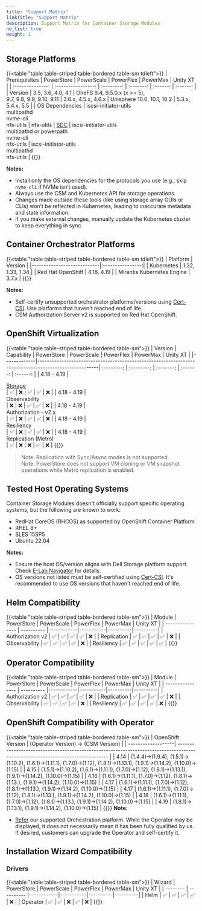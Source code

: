 ```yaml
---
title: "Support Matrix"
linkTitle: "Support Matrix"
description: Support Matrix for Container Storage Modules
no_list: true
weight: 1
---
```


## Storage Platforms

{{<table "table table-striped table-bordered table-sm tdleft">}}
| Prerequisites    | PowerStore         | PowerScale | PowerFlex | PowerMax | Unity XT |
| :--------------: | :----------------: | :--------: | :-------: | :------: | :------: |
| Version          | 3.5, 3.6, 4.0, 4.1 | OneFS 9.4, 9.5.0.x (x >= 5),<br>9.7, 9.8, 9.9, 9.10, 9.11 | 3.6.x, 4.5.x, 4.6.x  | Unisphere 10.0, 10.1, 10.2 | 5.3.x, 5.4.x, 5.5 |
| OS Dependencies  | iscsi-initiator-utils<br>multipathd<br>nvme-cli<br>nfs-utils | nfs-utils | [SDC](https://www.dell.com/support/home/en-us/product-support/product/scaleio/drivers) | iscsi-initiator-utils<br>multipathd or powerpath<br>nvme-cli<br>nfs-utils | iscsi-initiator-utils<br>multipathd<br>nfs-utils |
{{</table>}}

**Notes:**
- Install only the OS dependencies for the protocols you use (e.g., skip `nvme-cli` if NVMe isn’t used).
- Always use the CSM and Kubernetes API for storage operations.
- Changes made outside these tools (like using storage array GUIs or CLIs) won’t be reflected in Kubernetes, leading to inaccurate metadata and state information.
- If you make external changes, manually update the Kubernetes cluster to keep everything in sync.

## Container Orchestrator Platforms

{{<table "table table-striped table-bordered table-sm tdleft">}}
| Platform                   | Version          |
|----------------------------|:----------------:|
| Kubernetes                 | 1.32, 1.33, 1.34 |
| Red Hat OpenShift          | 4.18, 4.19       |
| Mirantis Kubernetes Engine | 3.7.x            |
{{</table>}}

**Notes:**
- Self-certify unsupported orchestrator platforms/versions using [Cert-CSI](../tooling/cert-csi/). Use platforms that haven't reached end of life.
- CSM Authorization Server v2 is supported on Red Hat OpenShift.

## OpenShift Virtualization
{{<table "table table-striped table-bordered table-sm">}}
| Version     | Capability                                                                                            | PowerStore | PowerScale | PowerFlex | PowerMax | Unity XT |
|-------------|-------------------------------------------------------------------------------------------------------| :--------: | :--------: | :-------: | :------: | :------: |
| 4.18 - 4.19  | <div style="text-align: left"> [Storage](https://github.com/kiagnose/kubevirt-storage-checkup) </div>| ✅         | ❌        | ✅        | ✅      | ❌       |
| 4.18 - 4.19  | <div style="text-align: left">  Observability        </div>                                          | ❌         | ❌        | ✅        | ✅      | ❌       |
| 4.18 - 4.19  | <div style="text-align: left"> Authorization - v2.x  </div>                                          | ✅         | ❌        | ✅        | ✅      | ❌       |
| 4.18 - 4.19  | <div style="text-align: left"> Resiliency            </div>                                          | ✅         | ❌        | ✅        | ✅      | ❌       |
| 4.18 - 4.19  | <div style="text-align: left"> Replication (Metro)	</div>                                            | ✅         | ❌        | ❌        | ✅      | ❌       |
{{</table>}}

> Note: Replication with Sync/Async modes is not supported.<br>
> Note: PowerStore does not support VM cloning or VM snapshot operations while Metro replication is enabled.

## Tested Host Operating Systems

Container Storage Modules doesn't officially support specific operating systems, but the following are known to work:

- RedHat CoreOS (RHCOS) as supported by OpenShift Container Platform
- RHEL 8+
- SLES 15SP5
- Ubuntu 22.04

**Notes:**
- Ensure the host OS/version aligns with Dell Storage platform support. Check [E-Lab Navigator](https://elabnavigator.dell.com/eln/modernHomeSSM) for details.
- OS versions not listed must be self-certified using [Cert-CSI](../tooling/cert-csi/). It's recommended to use OS versions that haven't reached end of life.

## Helm Compatibility
{{<table "table table-striped table-bordered table-sm">}}
| Module           | PowerStore | PowerScale | PowerFlex | PowerMax | Unity XT |
| ---------------- | ---------- |------------|-----------|----------|----------|
| Authorization v2 | ✅        |  ✅        | ✅       | ✅       | ❌      |
| Replication      | ✅        |  ✅        | ✅       | ✅       | ❌      |
| Observability    | ✅        |  ✅        | ✅       | ✅       | ❌      |
| Resiliency       | ✅        |  ✅        | ✅       | ✅       | ✅      |
{{</table>}}


## Operator Compatibility
{{<table "table table-striped table-bordered table-sm">}}
| Module           | PowerStore | PowerScale | PowerFlex | PowerMax | Unity XT |
| ---------------- | ---------- |------------|-----------|----------|----------|
| Authorization v2 | ✅        |  ✅        | ✅       | ✅       | ❌      |
| Replication      | ✅        |  ✅        | ✅       | ✅       | ❌      |
| Observability    | ✅        |  ✅        | ✅       | ✅       | ❌      |
| Resiliency       | ✅        |  ✅        | ✅       | ✅       | ❌      |
{{</table>}}

## OpenShift Compatibility with Operator

{{<table "table table-striped table-bordered table-sm">}}
|  OpenShift Version | (Operator Version) -> (CSM Version)                                                                                             | 
| -------------------| ------------------------------------------------------------------------------------------------------------------------------- |
|  4.14              | (1.4.4)->(1.9.4), (1.5.1)->(1.10.2), (1.6.1)->(1.11.1), (1.7.0)->(1.12), (1.8.1)->(1.13.1), (1.9.1)->(1.14.2), (1.10.0)->(1.15) |
|  4.15              | (1.5.1)->(1.10.2), (1.6.1)->(1.11.1), (1.7.0)->(1.12), (1.8.1)->(1.13.1), (1.9.1)->(1.14.2), (1.10.0)->(1.15)                   |
|  4.16              | (1.6.1)->(1.11.1), (1.7.0)->(1.12), (1.8.1)->(1.13.), (1.9.1)->(1.14.2), (1.10.0)->(1.15)                                       |
|  4.17              | (1.6.1)->(1.11.1), (1.7.0)->(1.12), (1.8.1)->(1.13.), (1.9.1)->(1.14.2), (1.10.0)->(1.15)                                       |
|  4.17              | (1.6.1)->(1.11.1), (1.7.0)->(1.12), (1.8.1)->(1.13.), (1.9.1)->(1.14.2), (1.10.0)->(1.15)                                       |
|  4.18              | (1.6.1)->(1.11.1), (1.7.0)->(1.12), (1.8.1)->(1.13.), (1.9.1)->(1.14.2), (1.10.0)->(1.15)                                       |
|  4.19              | (1.8.1)->(1.13.1), (1.9.1)->(1.14.2), (1.10.0)->(1.15)                                                                          |
{{</table>}}
**Note:**
- [Refer](#container-orchestrator-platforms) our supported Orchestration platform. While the Operator may be displayed, it does not necessarily mean it has been fully qualified by us. If desired, customers can upgrade the Operator and self-certify it.


## Installation Wizard Compatibility

### Drivers

{{<table "table table-striped table-bordered table-sm">}}
| Wizard   | PowerStore | PowerScale | PowerFlex | PowerMax | Unity XT |
| -------- | ---------- |------------|-----------|----------|----------|
| Helm     | ✅         |  ✅        | ✅       | ✅       | ❌      |
| Operator | ✅         |  ✅        | ❌       | ✅       | ❌      |
{{</table>}}
